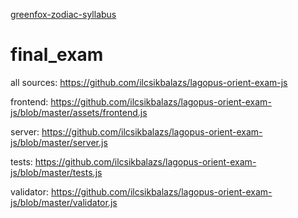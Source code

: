 [greenfox-zodiac-syllabus](https://github.com/greenfox-academy/zodiac-syllabus)

# final_exam
all sources: https://github.com/ilcsikbalazs/lagopus-orient-exam-js

frontend: https://github.com/ilcsikbalazs/lagopus-orient-exam-js/blob/master/assets/frontend.js

server: https://github.com/ilcsikbalazs/lagopus-orient-exam-js/blob/master/server.js

tests: https://github.com/ilcsikbalazs/lagopus-orient-exam-js/blob/master/tests.js

validator: https://github.com/ilcsikbalazs/lagopus-orient-exam-js/blob/master/validator.js